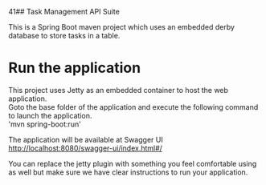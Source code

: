 41## Task Management API Suite

This is a Spring Boot maven project which uses an embedded derby database to store tasks in a table. 

# Run the application
This project uses Jetty as an embedded container to host the web application.  
Goto the base folder of the application and execute the following command to launch the application.  
'mvn spring-boot:run' 

The application will be available at Swagger UI [http://localhost:8080/swagger-ui/index.html#/](http://localhost:8080/swagger-ui/index.html#/)  
 
You can replace the jetty plugin with something you feel comfortable using as well but make sure we have clear instructions to run your application.
